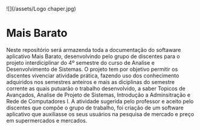 ![](/assets/Logo chaper.jpg)

# Mais Barato

Neste repositório será armazenda toda a documentação do softaware 
aplicativo Mais Barato, desenvolvindo pelo grupo de discentes para o projeto interdiciplinar do 4º semestre do curso de Analise e Desenvolvimento de Sistemas.
O projeto tem por objetivo permitir os discentes vivenciar atividade  prática, fazendo uso dos conhecimento adquiridos nos semestres anteiros e mais as diciplinas do semestre corrente as quais putuarão o trabalho desenvolvido, a saber Topicos de Avançados, Analise de Projeto de Sistemas, Introdução a Adminsitração e Rede de Computadores I. 
A atividade sugerida pelo professor e aceito pelo discentes que compõe o grupo de trabalho, foi criação de um software aplicativo que auxiliasse os seus usuários na pesquisa de mercado e preço em supermercados e mercados.



